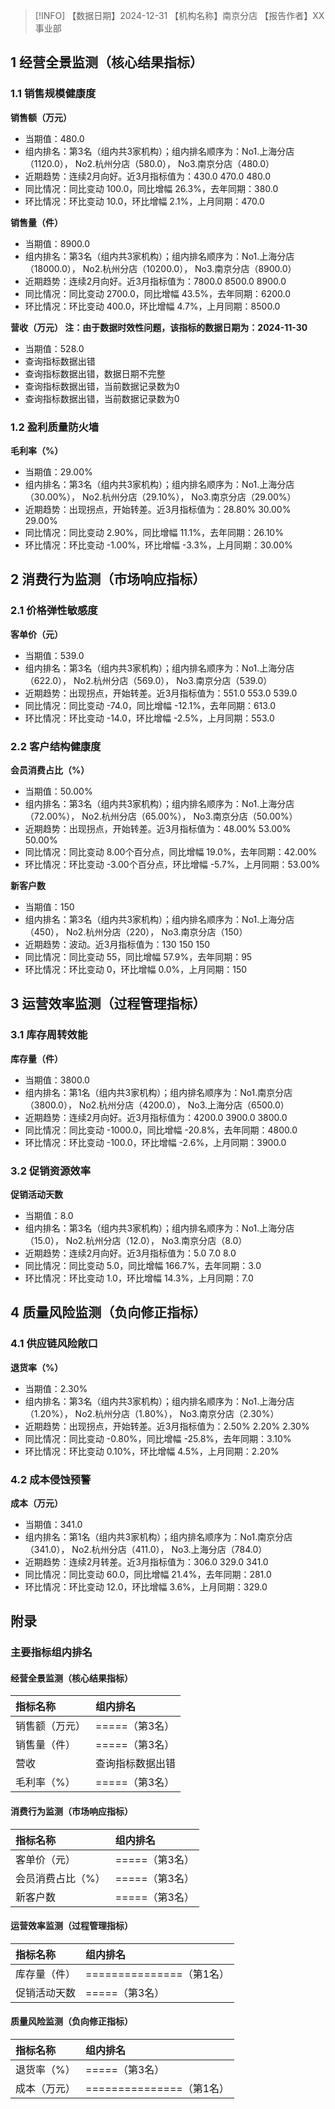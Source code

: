 > [!INFO] 【数据日期】2024-12-31        【机构名称】南京分店        【报告作者】XX事业部
## 1 经营全景监测（核心结果指标）

### 1.1 销售规模健康度

**销售额（万元）**
- 当期值：480.0
- 组内排名：第3名（组内共3家机构）；组内排名顺序为：No1.上海分店（1120.0）， No2.杭州分店（580.0）， No3.南京分店（480.0）
- 近期趋势：连续2月向好。近3月指标值为：430.0 470.0 480.0
- 同比情况：同比变动 100.0，同比增幅 26.3%，去年同期：380.0
- 环比情况：环比变动 10.0，环比增幅 2.1%，上月同期：470.0

**销售量（件）**
- 当期值：8900.0
- 组内排名：第3名（组内共3家机构）；组内排名顺序为：No1.上海分店（18000.0）， No2.杭州分店（10200.0）， No3.南京分店（8900.0）
- 近期趋势：连续2月向好。近3月指标值为：7800.0 8500.0 8900.0
- 同比情况：同比变动 2700.0，同比增幅 43.5%，去年同期：6200.0
- 环比情况：环比变动 400.0，环比增幅 4.7%，上月同期：8500.0

**营收（万元） 注：由于数据时效性问题，该指标的数据日期为：2024-11-30**
- 当期值：528.0
- 查询指标数据出错
- 查询指标数据出错，数据日期不完整
- 查询指标数据出错，当前数据记录数为0
- 查询指标数据出错，当前数据记录数为0

### 1.2 盈利质量防火墙

**毛利率（%）**
- 当期值：29.00%
- 组内排名：第3名（组内共3家机构）；组内排名顺序为：No1.上海分店（30.00%）， No2.杭州分店（29.10%）， No3.南京分店（29.00%）
- 近期趋势：出现拐点，开始转差。近3月指标值为：28.80% 30.00% 29.00%
- 同比情况：同比变动 2.90%，同比增幅 11.1%，去年同期：26.10%
- 环比情况：环比变动 -1.00%，环比增幅 -3.3%，上月同期：30.00%

## 2 消费行为监测（市场响应指标）

### 2.1 价格弹性敏感度

**客单价（元）**
- 当期值：539.0
- 组内排名：第3名（组内共3家机构）；组内排名顺序为：No1.上海分店（622.0）， No2.杭州分店（569.0）， No3.南京分店（539.0）
- 近期趋势：出现拐点，开始转差。近3月指标值为：551.0 553.0 539.0
- 同比情况：同比变动 -74.0，同比增幅 -12.1%，去年同期：613.0
- 环比情况：环比变动 -14.0，环比增幅 -2.5%，上月同期：553.0

### 2.2 客户结构健康度

**会员消费占比（%）**
- 当期值：50.00%
- 组内排名：第3名（组内共3家机构）；组内排名顺序为：No1.上海分店（72.00%）， No2.杭州分店（65.00%）， No3.南京分店（50.00%）
- 近期趋势：出现拐点，开始转差。近3月指标值为：48.00% 53.00% 50.00%
- 同比情况：同比变动 8.00个百分点，同比增幅 19.0%，去年同期：42.00%
- 环比情况：环比变动 -3.00个百分点，环比增幅 -5.7%，上月同期：53.00%

**新客户数**
- 当期值：150
- 组内排名：第3名（组内共3家机构）；组内排名顺序为：No1.上海分店（450）， No2.杭州分店（220）， No3.南京分店（150）
- 近期趋势：波动。近3月指标值为：130 150 150
- 同比情况：同比变动 55，同比增幅 57.9%，去年同期：95
- 环比情况：环比变动 0，环比增幅 0.0%，上月同期：150

## 3 运营效率监测（过程管理指标）

### 3.1 库存周转效能

**库存量（件）**
- 当期值：3800.0
- 组内排名：第1名（组内共3家机构）；组内排名顺序为：No1.南京分店（3800.0）， No2.杭州分店（4200.0）， No3.上海分店（6500.0）
- 近期趋势：连续2月向好。近3月指标值为：4200.0 3900.0 3800.0
- 同比情况：同比变动 -1000.0，同比增幅 -20.8%，去年同期：4800.0
- 环比情况：环比变动 -100.0，环比增幅 -2.6%，上月同期：3900.0

### 3.2 促销资源效率

**促销活动天数**
- 当期值：8.0
- 组内排名：第3名（组内共3家机构）；组内排名顺序为：No1.上海分店（15.0）， No2.杭州分店（12.0）， No3.南京分店（8.0）
- 近期趋势：连续2月向好。近3月指标值为：5.0 7.0 8.0
- 同比情况：同比变动 5.0，同比增幅 166.7%，去年同期：3.0
- 环比情况：环比变动 1.0，环比增幅 14.3%，上月同期：7.0

## 4 质量风险监测（负向修正指标）

### 4.1 供应链风险敞口

**退货率（%）**
- 当期值：2.30%
- 组内排名：第3名（组内共3家机构）；组内排名顺序为：No1.上海分店（1.20%）， No2.杭州分店（1.80%）， No3.南京分店（2.30%）
- 近期趋势：出现拐点，开始转差。近3月指标值为：2.50% 2.20% 2.30%
- 同比情况：同比变动 -0.80%，同比增幅 -25.8%，去年同期：3.10%
- 环比情况：环比变动 0.10%，环比增幅 4.5%，上月同期：2.20%

### 4.2 成本侵蚀预警

**成本（万元）**
- 当期值：341.0
- 组内排名：第1名（组内共3家机构）；组内排名顺序为：No1.南京分店（341.0）， No2.杭州分店（411.0）， No3.上海分店（784.0）
- 近期趋势：连续2月转差。近3月指标值为：306.0 329.0 341.0
- 同比情况：同比变动 60.0，同比增幅 21.4%，去年同期：281.0
- 环比情况：环比变动 12.0，环比增幅 3.6%，上月同期：329.0

## 附录

### 主要指标组内排名

#### 经营全景监测（核心结果指标）

| 指标名称    | 组内排名       |
|:--------|:-----------|
| 销售额（万元） | =====（第3名） |
| 销售量（件）  | =====（第3名） |
| 营收      | 查询指标数据出错   |
| 毛利率（%）  | =====（第3名） |
#### 消费行为监测（市场响应指标）

| 指标名称      | 组内排名       |
|:----------|:-----------|
| 客单价（元）    | =====（第3名） |
| 会员消费占比（%） | =====（第3名） |
| 新客户数      | =====（第3名） |
#### 运营效率监测（过程管理指标）

| 指标名称   | 组内排名                 |
|:-------|:---------------------|
| 库存量（件） | ===============（第1名） |
| 促销活动天数 | =====（第3名）           |
#### 质量风险监测（负向修正指标）

| 指标名称   | 组内排名                 |
|:-------|:---------------------|
| 退货率（%） | =====（第3名）           |
| 成本（万元） | ===============（第1名） |
